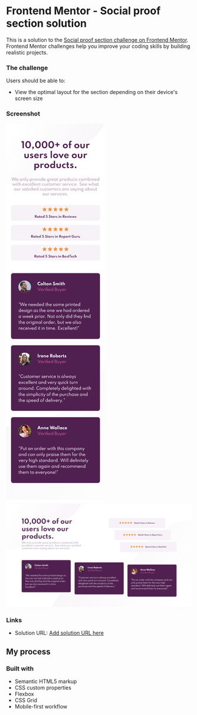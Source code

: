 # Frontend Mentor - Social proof section solution

This is a solution to the [Social proof section challenge on Frontend Mentor](https://www.frontendmentor.io/challenges/social-proof-section-6e0qTv_bA). Frontend Mentor challenges help you improve your coding skills by building realistic projects.

### The challenge

Users should be able to:

- View the optimal layout for the section depending on their device's screen size

### Screenshot

![](./screenshots/mobile.png)
![](./screenshots/desktop.png)

### Links

- Solution URL: [Add solution URL here](https://amazing-mclean-d21bb9.netlify.app)

## My process

### Built with

- Semantic HTML5 markup
- CSS custom properties
- Flexbox
- CSS Grid
- Mobile-first workflow
